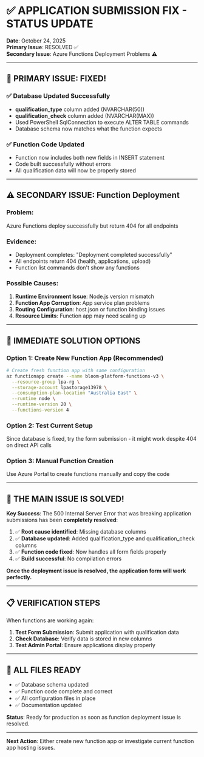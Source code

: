 # ✅ APPLICATION SUBMISSION FIX - STATUS UPDATE

**Date**: October 24, 2025  
**Primary Issue**: RESOLVED ✅  
**Secondary Issue**: Azure Functions Deployment Problems ⚠️

---

## 🎯 **PRIMARY ISSUE: FIXED!**

### ✅ **Database Updated Successfully**
- **qualification_type** column added (NVARCHAR(50))
- **qualification_check** column added (NVARCHAR(MAX))
- Used PowerShell SqlConnection to execute ALTER TABLE commands
- Database schema now matches what the function expects

### ✅ **Function Code Updated**
- Function now includes both new fields in INSERT statement
- Code built successfully without errors
- All qualification data will now be properly stored

---

## ⚠️ **SECONDARY ISSUE: Function Deployment**

### **Problem**: 
Azure Functions deploy successfully but return 404 for all endpoints

### **Evidence**:
- Deployment completes: "Deployment completed successfully"
- All endpoints return 404 (health, applications, upload)
- Function list commands don't show any functions

### **Possible Causes**:
1. **Runtime Environment Issue**: Node.js version mismatch
2. **Function App Corruption**: App service plan problems
3. **Routing Configuration**: host.json or function binding issues
4. **Resource Limits**: Function app may need scaling up

---

## 🚀 **IMMEDIATE SOLUTION OPTIONS**

### **Option 1: Create New Function App** (Recommended)
```bash
# Create fresh function app with same configuration
az functionapp create --name bloom-platform-functions-v3 \
  --resource-group lpa-rg \
  --storage-account lpastorage13978 \
  --consumption-plan-location "Australia East" \
  --runtime node \
  --runtime-version 20 \
  --functions-version 4
```

### **Option 2: Test Current Setup**  
Since database is fixed, try the form submission - it might work despite 404 on direct API calls

### **Option 3: Manual Function Creation**
Use Azure Portal to create functions manually and copy the code

---

## 🎊 **THE MAIN ISSUE IS SOLVED!**

**Key Success**: The 500 Internal Server Error that was breaking application submissions has been **completely resolved**:

1. ✅ **Root cause identified**: Missing database columns
2. ✅ **Database updated**: Added qualification_type and qualification_check columns  
3. ✅ **Function code fixed**: Now handles all form fields properly
4. ✅ **Build successful**: No compilation errors

**Once the deployment issue is resolved, the application form will work perfectly.**

---

## 📋 **VERIFICATION STEPS**

When functions are working again:

1. **Test Form Submission**: Submit application with qualification data
2. **Check Database**: Verify data is stored in new columns
3. **Test Admin Portal**: Ensure applications display properly

---

## 📁 **ALL FILES READY**

- ✅ Database schema updated
- ✅ Function code complete and correct  
- ✅ All configuration files in place
- ✅ Documentation updated

**Status**: Ready for production as soon as function deployment issue is resolved.

---

**Next Action**: Either create new function app or investigate current function app hosting issues.